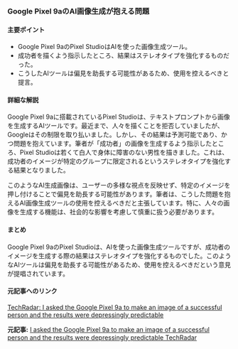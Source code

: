 ### Google Pixel 9aのAI画像生成が抱える問題

#### 主要ポイント
- Google Pixel 9aのPixel StudioはAIを使った画像生成ツール。
- 成功者を描くよう指示したところ、結果はステレオタイプを強化するものだった。
- こうしたAIツールは偏見を助長する可能性があるため、使用を控えるべきと提言。

#### 詳細な解説
Google Pixel 9aに搭載されているPixel Studioは、テキストプロンプトから画像を生成するAIツールです。最近まで、人々を描くことを拒否していましたが、Googleはその制限を取り払いました。しかし、その結果は予測可能であり、かつ問題を抱えています。筆者が「成功者」の画像を生成するよう指示したところ、Pixel Studioは若くて白人で身体に障害のない男性を描きました。これは、成功者のイメージが特定のグループに限定されるというステレオタイプを強化する結果となりました。

このようなAI生成画像は、ユーザーの多様な視点を反映せず、特定のイメージを押し付けることで偏見を助長する可能性があります。筆者は、こうした問題を抱えるAI画像生成ツールの使用を控えるべきだと主張しています。特に、人々の画像を生成する機能は、社会的な影響を考慮して慎重に扱う必要があります。

#### まとめ
Google Pixel 9aのPixel Studioは、AIを使った画像生成ツールですが、成功者のイメージを生成する際の結果はステレオタイプを強化するものでした。このようなAIツールは偏見を助長する可能性があるため、使用を控えるべきだという意見が提唱されています。

#### 元記事へのリンク
[TechRadar: I asked the Google Pixel 9a to make an image of a successful person and the results were depressingly predictable](https://www.techradar.com/opinion/i-asked-the-google-pixel-9a-to-make-an-image-of-a-successful-person-and-the-results-were-depressingly-predictable)

**元記事:** [I asked the Google Pixel 9a to make an image of a successful person and the results were depressingly predictable TechRadar](https://www.techradar.com/computing/artificial-intelligence/i-asked-the-google-pixel-9a-to-make-an-image-of-a-successful-person-and-the-results-were-depressingly-predictable)